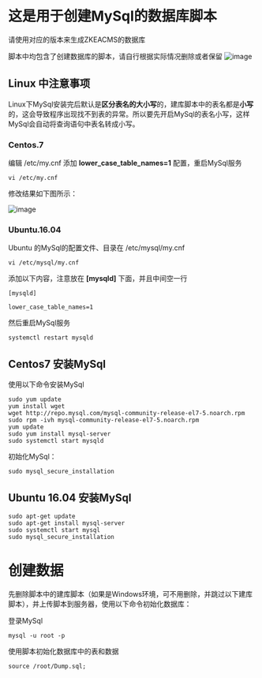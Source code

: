 # 这是用于创建MySql的数据库脚本
请使用对应的版本来生成ZKEACMS的数据库

脚本中均包含了创建数据库的脚本，请自行根据实际情况删除或者保留
![image](https://user-images.githubusercontent.com/6006218/31644506-51e86d88-b329-11e7-8dcc-81bcfbc5113d.png)

## Linux 中注意事项
Linux下MySql安装完后默认是**区分表名的大小写**的，建库脚本中的表名都是**小写**的，这会导致程序出现找不到表的异常。所以要先开启MySql的表名小写，这样MySql会自动将查询语句中表名转成小写。
### Centos.7
编辑 /etc/my.cnf 添加 **lower_case_table_names=1** 配置，重启MySql服务
```
vi /etc/my.cnf
```
修改结果如下图所示：

![image](https://user-images.githubusercontent.com/6006218/31671046-96a1b7e2-b38b-11e7-89ac-770c24786999.png)
### Ubuntu.16.04
Ubuntu 的MySql的配置文件、目录在 /etc/mysql/my.cnf
```
vi /etc/mysql/my.cnf
```
添加以下内容，注意放在 **[mysqld]** 下面，并且中间空一行
```
[mysqld]

lower_case_table_names=1
```
然后重启MySql服务
```
systemctl restart mysqld
```
## Centos7 安装MySql
使用以下命令安装MySql
```
sudo yum update
yum install wget
wget http://repo.mysql.com/mysql-community-release-el7-5.noarch.rpm
sudo rpm -ivh mysql-community-release-el7-5.noarch.rpm
yum update
sudo yum install mysql-server
sudo systemctl start mysqld
```
初始化MySql：
```
sudo mysql_secure_installation
```
## Ubuntu 16.04 安装MySql
```
sudo apt-get update
sudo apt-get install mysql-server
sudo systemctl start mysql
sudo mysql_secure_installation
```
# 创建数据
先删除脚本中的建库脚本（如果是Windows环境，可不用删除，并跳过以下建库脚本），并上传脚本到服务器，使用以下命令初始化数据库：

登录MySql
```
mysql -u root -p
```
使用脚本初始化数据库中的表和数据
```
source /root/Dump.sql;
```
